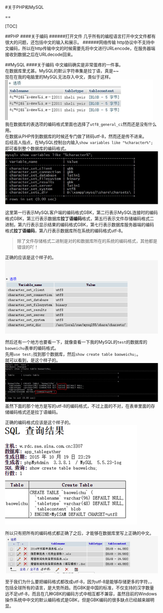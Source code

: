 #关于PHP和MySQL

==

[TOC]

##PHP
####关于编码
######打开文件
几乎所有的编程语言打开中文文件都有很大的问题，还包括中文的输入和展示。
######网络传输
http协议中不支持中文编码，所以在http传输中文的时候需要先将中文进行URLencode，在服务器端接收到数据之后在URLdecode回来。

##MySQL
####关于编码
中文编码确实是非常蛋疼的一件事。  
在数据库里尤甚。MySQL的默认字符串集是拉丁语，真是~~  
现在在我的电脑里的MySQL无法存入中文，类似于这样。  
![MySQL_ERROR](MySQL_ERROR1.jpg)  
我在数据库的表选项的编码格式里面也选择了`utf8_general_ci`然而还是没有什么用。  
在数据从PHP传到数据库的时候还专门做了转码utf-8，然而还是传不进来。  
后经高人指点，在MySQL控制台内输入`show variables like "%character%";`  
即可看到整个数据库的编码格式。  
![MySQL_character](MySQL_character.jpg)  

这里第一行表示MySQL客户端的编码格式GBK，第二行表示MySQL连接时的编码格式GBK，第三行表示数据库**拉丁语编码**格式，第五行表示文件存储编码格式二进制，第六行表示显示结果的编码格式GBK，第七行表示数据库服务器端的编码格式**拉丁语编码**，第八行表示数据库所在系统的编码格式utf-8。

>除了文件存储格式二进制是对的和数据库所在的系统的编码格式，其他都是错误的吖！

正确的应该是这个样子的。
![MySQL_character2](MySQL_character2.jpg)

然后还有一个地方也要看一下，就像查看一下我的MySQL的`test`的数据库的`baoweichu`表单的编码格式。  
先用`use test;`找到那个数据库，然后`show create table baoweichu;`。  
就可以看到，是这个样子的。  
![MySQL_database](MySQL_database.jpg)  
虽然下面的那个地方是写的utf-8的编码格式，不过上面的不对，在表单里面的存储编码格式还是拉丁语编码。  

正确的编码格式应该是这个样子的。  
![MySQL_database2](MySQL_database2.jpg)

所以只有把所有的编码格式都正确了之后，才能够在数据库里写上正确的中文。  
![MySQL_right](MySQL_right.jpg)

至于我们为什么要把编码格式都改成utf-8，因为utf-8是能够存储更多的字符，，包括全球所有的语言，是大势所趋。而GBK是中国的标准，不仅支持的汉字数量远不足utf-8，而且在几种GBK的编码方式中相互都不兼容，虽然目前的Windows操作系统中中文的默认编码格式是GBK，但是GBK编码的很多缺点已经越来越明显。
